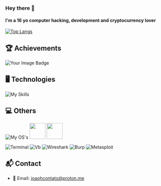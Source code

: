 ### Hey there 👋
#### I'm a 16 yo computer hacking, development and cryptocurrency lover

[![Top Langs](https://github-readme-stats.vercel.app/api/top-langs/?username=joaostack&layout=donut&theme=dark)](https://github.com/anuraghazra/github-readme-stats)

## 🏆 Achievements
<img src="https://tryhackme-badges.s3.amazonaws.com/joaoh.png" alt="Your Image Badge" />

## 🖥️ Technologies
![My Skills](https://skillicons.dev/icons?i=bash,cs,dotnet,bootstrap,git,docker,sqlite,mysql,postgres,html,css)

## 💻 Others
![My OS's](https://skillicons.dev/icons?i=linux,windows,vscode,neovim,visualstudio)
<img width="50" src="https://cryptocurrencyliveprices.com/img/xmr-monero.png">
<img width="50" src="https://cryptocurrencyliveprices.com/img/btc-bitcoin.png">

![Terminal](https://img.shields.io/badge/windows%20terminal-4D4D4D?style=for-the-badge&logo=windows%20terminal&logoColor=white)
![Vb](https://img.shields.io/badge/VirtualBox-21416b?style=for-the-badge&logo=VirtualBox&logoColor=white)
![Wireshark](https://img.shields.io/badge/Wireshark-1679A7?style=for-the-badge&logo=Wireshark&logoColor=white)
![Burp](https://img.shields.io/badge/burpsuite-FF6633?style=for-the-badge&logo=burpsuite&logoColor=white)
![Metasploit](https://img.shields.io/badge/metasploit-2596CD?style=for-the-badge&logo=metasploit&logoColor=white)

## 📬 Contact
* 📧 Email: joaohcontato@proton.me

